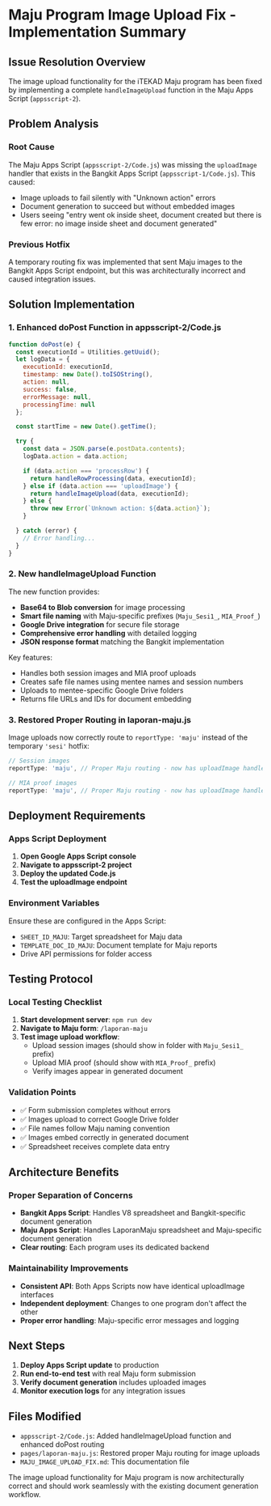 # Maju Program Image Upload Fix - Implementation Summary

## Issue Resolution Overview

The image upload functionality for the iTEKAD Maju program has been fixed by implementing a complete `handleImageUpload` function in the Maju Apps Script (`appsscript-2`).

## Problem Analysis

### Root Cause
The Maju Apps Script (`appsscript-2/Code.js`) was missing the `uploadImage` handler that exists in the Bangkit Apps Script (`appsscript-1/Code.js`). This caused:
- Image uploads to fail silently with "Unknown action" errors
- Document generation to succeed but without embedded images
- Users seeing "entry went ok inside sheet, document created but there is few error: no image inside sheet and document generated"

### Previous Hotfix
A temporary routing fix was implemented that sent Maju images to the Bangkit Apps Script endpoint, but this was architecturally incorrect and caused integration issues.

## Solution Implementation

### 1. Enhanced doPost Function in appsscript-2/Code.js

```javascript
function doPost(e) {
  const executionId = Utilities.getUuid();
  let logData = {
    executionId: executionId,
    timestamp: new Date().toISOString(),
    action: null,
    success: false,
    errorMessage: null,
    processingTime: null
  };

  const startTime = new Date().getTime();

  try {
    const data = JSON.parse(e.postData.contents);
    logData.action = data.action;

    if (data.action === 'processRow') {
      return handleRowProcessing(data, executionId);
    } else if (data.action === 'uploadImage') {
      return handleImageUpload(data, executionId);
    } else {
      throw new Error(`Unknown action: ${data.action}`);
    }

  } catch (error) {
    // Error handling...
  }
}
```

### 2. New handleImageUpload Function

The new function provides:
- **Base64 to Blob conversion** for image processing
- **Smart file naming** with Maju-specific prefixes (`Maju_Sesi1_`, `MIA_Proof_`)
- **Google Drive integration** for secure file storage
- **Comprehensive error handling** with detailed logging
- **JSON response format** matching the Bangkit implementation

Key features:
- Handles both session images and MIA proof uploads
- Creates safe file names using mentee names and session numbers
- Uploads to mentee-specific Google Drive folders
- Returns file URLs and IDs for document embedding

### 3. Restored Proper Routing in laporan-maju.js

Image uploads now correctly route to `reportType: 'maju'` instead of the temporary `'sesi'` hotfix:

```javascript
// Session images
reportType: 'maju', // Proper Maju routing - now has uploadImage handler

// MIA proof images  
reportType: 'maju', // Proper Maju routing - now has uploadImage handler
```

## Deployment Requirements

### Apps Script Deployment
1. **Open Google Apps Script console**
2. **Navigate to appsscript-2 project**
3. **Deploy the updated Code.js**
4. **Test the uploadImage endpoint**

### Environment Variables
Ensure these are configured in the Apps Script:
- `SHEET_ID_MAJU`: Target spreadsheet for Maju data
- `TEMPLATE_DOC_ID_MAJU`: Document template for Maju reports
- Drive API permissions for folder access

## Testing Protocol

### Local Testing Checklist
1. **Start development server**: `npm run dev`
2. **Navigate to Maju form**: `/laporan-maju`
3. **Test image upload workflow**:
   - Upload session images (should show in folder with `Maju_Sesi1_` prefix)
   - Upload MIA proof (should show with `MIA_Proof_` prefix)
   - Verify images appear in generated document

### Validation Points
- ✅ Form submission completes without errors
- ✅ Images upload to correct Google Drive folder
- ✅ File names follow Maju naming convention
- ✅ Images embed correctly in generated document
- ✅ Spreadsheet receives complete data entry

## Architecture Benefits

### Proper Separation of Concerns
- **Bangkit Apps Script**: Handles V8 spreadsheet and Bangkit-specific document generation
- **Maju Apps Script**: Handles LaporanMaju spreadsheet and Maju-specific document generation
- **Clear routing**: Each program uses its dedicated backend

### Maintainability Improvements
- **Consistent API**: Both Apps Scripts now have identical uploadImage interfaces
- **Independent deployment**: Changes to one program don't affect the other
- **Proper error handling**: Maju-specific error messages and logging

## Next Steps

1. **Deploy Apps Script update** to production
2. **Run end-to-end test** with real Maju form submission
3. **Verify document generation** includes uploaded images
4. **Monitor execution logs** for any integration issues

## Files Modified

- `appsscript-2/Code.js`: Added handleImageUpload function and enhanced doPost routing
- `pages/laporan-maju.js`: Restored proper Maju routing for image uploads
- `MAJU_IMAGE_UPLOAD_FIX.md`: This documentation file

The image upload functionality for Maju program is now architecturally correct and should work seamlessly with the existing document generation workflow.

